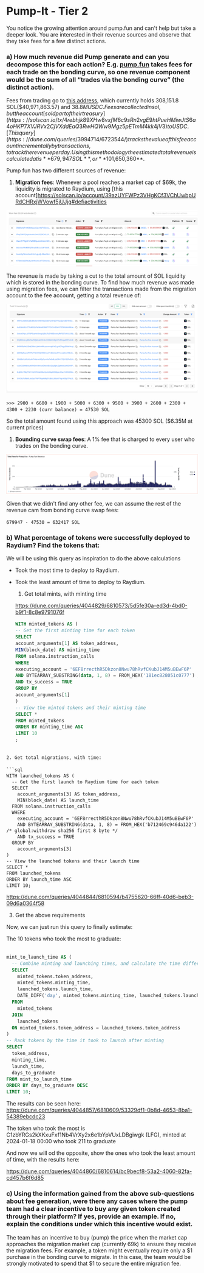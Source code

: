 # Pump-It - Tier 2
You notice the growing attention around pump.fun and can't help but take a deeper look. You are interested in their revenue sources and observe that they take fees for a few distinct actions.


### a) How much revenue did Pump generate and can you decompose this for each action? E.g. [pump.fun](http://Pump.Fun) takes fees for each trade on the bonding curve, so one revenue component would be the sum of all “trades via the bonding curve” (the distinct action).

Fees from trading go to [this address](https://solscan.io/account/CebN5WGQ4jvEPvsVU4EoHEpgzq1VV7AbicfhtW4xC9iM), which currently holds 308,151.8 SOL($40,971,863.57) and $38.8M USDC. Fees are collected in sol, but the account [sold part of their treasury](https://solscan.io/tx/4rebhjk89XHw8vxfM6c9sRn2vgE9htPueHMiwJtS6a4oHKP7XVJRVx2CjVXddEaQ3RwHQWw9Mgz5pETmM4kk4jV3) to USDC. [This query](https://dune.com/queries/3994714/6723544/) tracks the value of this fee account incrementally by transactions, to track the revenue per day. Using this methodology the estimated total revenue is calculated at is **679,947 SOL**, or  **$101,650,360**. 

Pump fun has two different sources of revenue: 
1. **Migration fees**: Whenever a pool reaches a market cap of $69k, the liquidity is migrated to Raydium, using [this account]https://solscan.io/account/39azUYFWPz3VHgKCf3VChUwbpURdCHRxjWVowf5jUJjg#defiactivities

![alt text](image-1.png)

The revenue is made by taking a cut to the total amount of SOL liquidity which is stored in the bonding curve. To find how much revenue was made using migration fees, we can filter the transactions made from the migration account to the fee account, getting a total revenue of:

![alt text](image-2.png)

`>>> 2900 + 6600 + 1900 + 5000 + 6300 + 9500 + 3900 + 2600 + 2300 + 4300 + 2230 (curr balance) = 47530 SOL`

So the total amount found using this approach was 45300 SOL ($6.35M at current prices)


1. **Bounding curve swap fees**: A 1% fee that is charged to every user who trades on the bonding curve. 

![alt text](image.png)

Given that we didn't find any other fee, we can assume the rest of the revenue cam from bonding curve swap fees: 

`679947 - 47530 = 632417 SOL`
 
### b) What percentage of tokens were successfully deployed to Raydium? Find the tokens that:

We will be using this query as inspiration to do the above calculations

- Took the most time to deploy to Raydium.
- Took the least amount of time to deploy to Raydium.

    1. Get total mints, with minting time


    https://dune.com/queries/4044829/6810573/5d5fe30a-ed3d-4bd0-b9f1-8c8e9791076f

    ```sql
    WITH minted_tokens AS (
  -- Get the first minting time for each token
  SELECT
    account_arguments[1] AS token_address,
    MIN(block_date) AS minting_time
  FROM solana.instruction_calls
  WHERE
    executing_account = '6EF8rrecthR5Dkzon8Nwu78hRvfCKubJ14M5uBEwF6P'
    AND BYTEARRAY_SUBSTRING(data, 1, 8) = FROM_HEX('181ec828051c0777') /* global:create sha256 first 8 byte */
    AND tx_success = TRUE
  GROUP BY
    account_arguments[1]
    )
    -- View the minted tokens and their minting time
    SELECT *
    FROM minted_tokens
    ORDER BY minting_time ASC
    LIMIT 10
    ;
```

2. Get total migrations, with time:

```sql
WITH launched_tokens AS (
  -- Get the first launch to Raydium time for each token
  SELECT
    account_arguments[3] AS token_address,
    MIN(block_date) AS launch_time
  FROM solana.instruction_calls
  WHERE
    executing_account = '6EF8rrecthR5Dkzon8Nwu78hRvfCKubJ14M5uBEwF6P'
    AND BYTEARRAY_SUBSTRING(data, 1, 8) = FROM_HEX('b712469c946da122') /* global:withdraw sha256 first 8 byte */
    AND tx_success = TRUE
  GROUP BY
    account_arguments[3]
)
-- View the launched tokens and their launch time
SELECT *
FROM launched_tokens
ORDER BY launch_time ASC
LIMIT 10;
```

https://dune.com/queries/4044844/6810594/b4755620-66ff-40d6-beb3-09d6a0364f58

3. Get the above requirements

Now, we can just run this query to finally estimate:


The 10 tokens who took the most to graduate:

```sql

mint_to_launch_time AS (
  -- Combine minting and launching times, and calculate the time difference
  SELECT
    minted_tokens.token_address,
    minted_tokens.minting_time,
    launched_tokens.launch_time,
    DATE_DIFF('day', minted_tokens.minting_time, launched_tokens.launch_time) AS days_to_graduate
  FROM
    minted_tokens
  JOIN
    launched_tokens
  ON minted_tokens.token_address = launched_tokens.token_address
)
-- Rank tokens by the time it took to launch after minting
SELECT
  token_address,
  minting_time,
  launch_time,
  days_to_graduate
FROM mint_to_launch_time
ORDER BY days_to_graduate DESC
LIMIT 10;
```

The results can be seen here:
https://dune.com/queries/4044857/6810609/53329df1-0b8d-4653-8ba1-54389ebcdc23

The token who took the most is C1zbYRGs2kXKxuFxf1Nb4VrXy2x6e1bYpVUxLDBgiwgk (LFG), minted at 2024-01-18 00:00 who took 211 to graduate

And now we will od the opposite, show the ones who took the least amount of time, with the results here:

https://dune.com/queries/4044860/6810614/bc9becf8-53a2-4060-82fa-cd457b6f6d85


### c) Using the information gained from the above sub-questions about fee generation, were there any cases where the pump team had a clear incentive to buy any given token created through their platform? If yes, provide an example. If no, explain the conditions under which this incentive would exist.

The team has an incentive to buy (pump) the price when the market cap approaches the migration market cap (currently 69k) to ensure they receive the migration fees. For example, a token might eventually require only a $1 purchase in the bonding curve to migrate. In this case, the team would be strongly motivated to spend that $1 to secure the entire migration fee.
